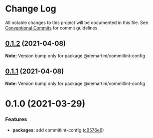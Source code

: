 # Change Log

All notable changes to this project will be documented in this file.
See [Conventional Commits](https://conventionalcommits.org) for commit guidelines.

## [0.1.2](https://github.com/demartini/base-configs/compare/@demartini/commitlint-config@0.1.1...@demartini/commitlint-config@0.1.2) (2021-04-08)

**Note:** Version bump only for package @demartini/commitlint-config





## [0.1.1](https://github.com/demartini/base-configs/compare/@demartini/commitlint-config@0.1.0...@demartini/commitlint-config@0.1.1) (2021-04-08)

**Note:** Version bump only for package @demartini/commitlint-config





# 0.1.0 (2021-03-29)


### Features

* **packages:** add commitlint-config ([c9576e6](https://github.com/demartini/base-configs/commit/c9576e64d6ce55d75030bb42a5382ed3e95d7797))
